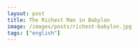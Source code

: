 ```yaml
---
layout: post
title: The Richest Man in Babylon
image: /images/posts/richest-babylon.jpg
tags: ["english"]
---
```



